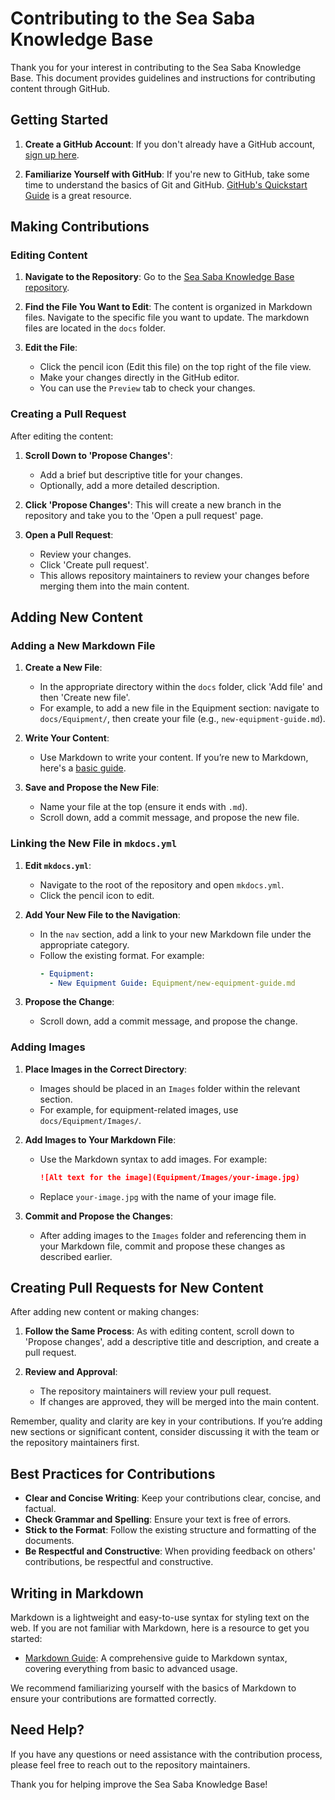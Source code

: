 # Contributing to the Sea Saba Knowledge Base

Thank you for your interest in contributing to the Sea Saba Knowledge Base. This document provides guidelines and instructions for contributing content through GitHub.

## Getting Started

1. **Create a GitHub Account**: If you don't already have a GitHub account, [sign up here](https://github.com/join).

2. **Familiarize Yourself with GitHub**: If you're new to GitHub, take some time to understand the basics of Git and GitHub. [GitHub's Quickstart Guide](https://docs.github.com/en/get-started/quickstart) is a great resource.

## Making Contributions

### Editing Content

1. **Navigate to the Repository**: Go to the [Sea Saba Knowledge Base repository](https://github.com/spizeck/Sea-Saba-Knowledge-Base).

2. **Find the File You Want to Edit**: The content is organized in Markdown files. Navigate to the specific file you want to update. The markdown files are located in the `docs` folder.

3. **Edit the File**:
   - Click the pencil icon (Edit this file) on the top right of the file view.
   - Make your changes directly in the GitHub editor.
   - You can use the `Preview` tab to check your changes.

### Creating a Pull Request

After editing the content:

1. **Scroll Down to 'Propose Changes'**:
   - Add a brief but descriptive title for your changes.
   - Optionally, add a more detailed description.

2. **Click 'Propose Changes'**: This will create a new branch in the repository and take you to the 'Open a pull request' page.

3. **Open a Pull Request**:
   - Review your changes.
   - Click 'Create pull request'.
   - This allows repository maintainers to review your changes before merging them into the main content.

## Adding New Content

### Adding a New Markdown File

1. **Create a New File**:
   - In the appropriate directory within the `docs` folder, click 'Add file' and then 'Create new file'.
   - For example, to add a new file in the Equipment section: navigate to `docs/Equipment/`, then create your file (e.g., `new-equipment-guide.md`).

2. **Write Your Content**:
   - Use Markdown to write your content. If you’re new to Markdown, here's a [basic guide](https://www.markdownguide.org/basic-syntax/).

3. **Save and Propose the New File**:
   - Name your file at the top (ensure it ends with `.md`).
   - Scroll down, add a commit message, and propose the new file.

### Linking the New File in `mkdocs.yml`

1. **Edit `mkdocs.yml`**:
   - Navigate to the root of the repository and open `mkdocs.yml`.
   - Click the pencil icon to edit.

2. **Add Your New File to the Navigation**:
   - In the `nav` section, add a link to your new Markdown file under the appropriate category.
   - Follow the existing format. For example:
     ```yaml
     - Equipment:
       - New Equipment Guide: Equipment/new-equipment-guide.md
     ```

3. **Propose the Change**:
   - Scroll down, add a commit message, and propose the change.

### Adding Images

1. **Place Images in the Correct Directory**:
   - Images should be placed in an `Images` folder within the relevant section.
   - For example, for equipment-related images, use `docs/Equipment/Images/`.

2. **Add Images to Your Markdown File**:
   - Use the Markdown syntax to add images. For example:
     ```markdown
     ![Alt text for the image](Equipment/Images/your-image.jpg)
     ```
   - Replace `your-image.jpg` with the name of your image file.

3. **Commit and Propose the Changes**:
   - After adding images to the `Images` folder and referencing them in your Markdown file, commit and propose these changes as described earlier.

## Creating Pull Requests for New Content

After adding new content or making changes:

1. **Follow the Same Process**: As with editing content, scroll down to 'Propose changes', add a descriptive title and description, and create a pull request.

2. **Review and Approval**:
   - The repository maintainers will review your pull request.
   - If changes are approved, they will be merged into the main content.

Remember, quality and clarity are key in your contributions. If you’re adding new sections or significant content, consider discussing it with the team or the repository maintainers first.


## Best Practices for Contributions

- **Clear and Concise Writing**: Keep your contributions clear, concise, and factual.
- **Check Grammar and Spelling**: Ensure your text is free of errors.
- **Stick to the Format**: Follow the existing structure and formatting of the documents.
- **Be Respectful and Constructive**: When providing feedback on others' contributions, be respectful and constructive.

## Writing in Markdown

Markdown is a lightweight and easy-to-use syntax for styling text on the web. If you are not familiar with Markdown, here is a resource to get you started:

- [Markdown Guide](https://www.markdownguide.org/basic-syntax/): A comprehensive guide to Markdown syntax, covering everything from basic to advanced usage.

We recommend familiarizing yourself with the basics of Markdown to ensure your contributions are formatted correctly.

## Need Help?

If you have any questions or need assistance with the contribution process, please feel free to reach out to the repository maintainers.

Thank you for helping improve the Sea Saba Knowledge Base!